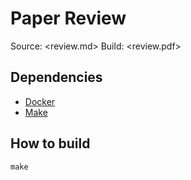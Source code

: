 # Paper Review

Source: <review.md>
Build: <review.pdf>

## Dependencies

- [Docker](https://www.docker.com)
- [Make](https://www.gnu.org/software/make/)

## How to build

```
make
```